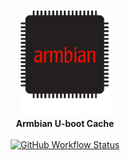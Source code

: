<p align="center">
  <a href="#build-framework">
   <img src="https://raw.githubusercontent.com/armbian/build/master/.github/armbian-logo.png" alt="Armbian logo" width="144">
  </a><br>
  <strong>Armbian U-boot Cache</strong><br>
<br>
<a href=https://github.com/armbian/cache-firmware/actions/workflows/generate.yml><img alt="GitHub Workflow Status" src="https://img.shields.io/github/actions/workflow/status/armbian/cache-firmware/generate.yml?logo=githubactions&label=Build%20Firmware%20Cache&style=for-the-badge&branch=main"></a>
</a>
</p>
